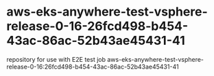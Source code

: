 # aws-eks-anywhere-test-vsphere-release-0-16-26fcd498-b454-43ac-86ac-52b43ae45431-41
repository for use with E2E test job aws-eks-anywhere-test-vsphere-release-0-16:26fcd498-b454-43ac-86ac-52b43ae45431-41
